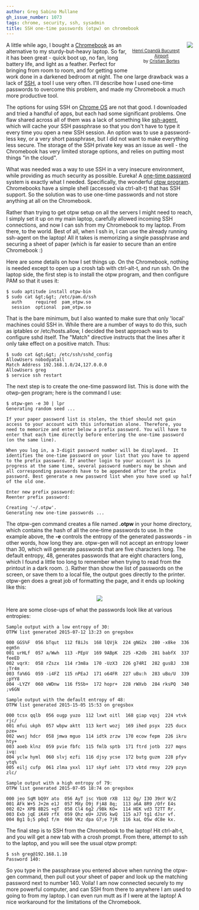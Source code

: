 ```yaml
---
author: Greg Sabino Mullane
gh_issue_number: 1073
tags: chrome, security, ssh, sysadmin
title: SSH one-time passwords (otpw) on chromebook
---
```




<div class="separator" style="clear: both; float: right; margin-bottom: 1em; text-align: center;"><a href="/blog/2015/01/21/ssh-one-time-passwords-otpw-on/image-0-big.jpeg" imageanchor="1" style="clear: right; float: right; margin-bottom: 1em; margin-left: 1em;"><img border="0" src="/blog/2015/01/21/ssh-one-time-passwords-otpw-on/image-0.jpeg"/></a>
<br/><small><a href="https://flic.kr/p/e55Nqb">Henri Coandă Bucureşt Airport</a><br/>by <a href="https://www.flickr.com/photos/bortescristian/">Cristian Bortes</a></small></div>

A little while ago, I bought a [Chromebook](http://www.samsung.com/us/computer/chromebook) as an alternative to my sturdy-but-heavy laptop. So far, it has been great - quick boot up, no fan, long battery life, and light as a feather. Perfect for bringing from room to room, and for getting some work done in a darkened bedroom at night. The one large drawback was a lack of [SSH](https://en.wikipedia.org/wiki/Secure_Shell), a tool I use very often. I'll describe how I used one-time passwords to overcome this problem, and made my Chromebook a much more productive tool.

The options for using SSH on [Chrome OS](https://en.wikipedia.org/wiki/Chrome_OS) are not that good. I downloaded and tried a handful of apps, but each had some significant problems. One flaw shared across all of them was a lack of something like [ssh-agent](https://en.wikipedia.org/wiki/Ssh-agent), which will cache your SSH passphrase so that you don't have to type it every time you open a new SSH session. An option was to use a password-less key, or a very short passphrase, but I did not want to make everything less secure. The storage of the SSH private key was an issue as well - the Chromebook has very limited storage options, and relies on putting most things "in the cloud".

What was needed was a way to use SSH in a very insecure environment, while providing as much security as possible. Eureka! A [one-time password](https://en.wikipedia.org/wiki/One-time_password) system is exactly what I needed. Specifically, the wonderful [otpw program](http://www.cl.cam.ac.uk/~mgk25/otpw.html). Chromebooks have a simple shell (accessed via ctrl-alt-t) that has SSH support. So the solution was to use one-time passwords and not store anything at all on the Chromebook.

Rather than trying to get otpw setup on all the servers I might need to reach, I simply set it up on my main laptop, carefully allowed incoming SSH connections, and now I can ssh from my Chromebook to my laptop. From there, to the world. Best of all, when I ssh in, I can use the already running ssh-agent on the laptop! All it takes is memorizing a single passphrase and securing a sheet of paper (which is far easier to secure than an entire Chromebook :)

Here are some details on how I set things up. On the Chromebook, nothing is needed except to open up a crosh tab with ctrl-alt-t, and run ssh. On the laptop side, the first step is to install the otpw program, and then configure PAM so that it uses it:

```
$ sudo aptitude install otpw-bin
$ sudo cat &gt;&gt; /etc/pam.d/ssh
  auth     required  pam_otpw.so
  session  optional  pam_otpw.so
```

That is the bare minimum, but I also wanted to make sure that only 'local' machines could SSH in. While there are a number of ways to do this, such as iptables or /etc/hosts.allow, I decided the best approach was to configure sshd itself. The "Match" directive instructs that the lines after it only take effect on a positive match. Thus:

```
$ sudo cat &gt;&gt; /etc/ssh/sshd_config
AllowUsers nobodyatall
Match Address 192.168.1.0/24,127.0.0.0
AllowUsers greg
$ service ssh restart
```

The next step is to create the one-time password list. This is done with the otwp-gen program; here is the command I use:

```
$ otpw-gen -e 30 | lpr
Generating random seed ...

If your paper password list is stolen, the thief should not gain access to your account with this information alone. Therefore, you need to memorize and enter below a prefix password. You will have to enter that each time directly before entering the one-time password (on the same line).

When you log in, a 3-digit password number will be displayed.  It identifies the one-time password on your list that you have to append to the prefix password. If another login to your account is in progress at the same time, several password numbers may be shown and all corresponding passwords have to be appended after the prefix password. Best generate a new password list when you have used up half of the old one.

Enter new prefix password: 
Reenter prefix password: 

Creating '~/.otpw'.
Generating new one-time passwords ...
```

The otpw-gen command creates a file named **.otpw** in your home directory, which contains the hash of all the one-time passwords to use. In the example above, the **-e** controls the entropy of the generated passwords - in other words, how long they are. otpw-gen will not accept an entropy lower than 30, which will generate passwords that are five characters long. The default entropy, 48, generates passwords that are eight characters long, which I found a little too long to remember when trying to read from the printout in a dark room. :). Rather than show the list of passwords on the screen, or save them to a local file, the output goes directly to the printer. otpw-gen does a great job of formatting the page, and it ends up looking like this:

<div class="separator" style="clear: both; text-align: center;"><a href="/blog/2015/01/21/ssh-one-time-passwords-otpw-on/image-1-big.png" imageanchor="1" style="margin-left: 1em; margin-right: 1em;"><img border="0" src="/blog/2015/01/21/ssh-one-time-passwords-otpw-on/image-1.png"/></a></div>

Here are some close-ups of what the passwords look like at various entropies:

```
Sample output with a low entropy of 30:
OTPW list generated 2015-07-12 13:23 on gregsbox

000 GGS%F  056 bTqut  112 f8iJs  168 lQVjk  224 gNG2x  280 -x8ke  336 egm5n
001 urHLf  057 a/Wwh  113 -PEpV  169 9ABpK  225 -K2db  281 babfX  337 feeED
002 vqrX:  058 rZszx  114 r3m8a  170 -UzX3  226 g74RI  282 gusBJ  338 ;Tr4m
003 fa%6G  059 -i4FZ  115 nPEaJ  171 o64FR  227 uBu:h  283 uBo/U  339 ;pYY8
004 -LYZY  060 vWDnw  116 f5Sb+  172 hopr+  228 rWXvb  284 rksPQ  340 ;v6GN
```

```
Sample output with the default entropy of 48:
OTPW list generated 2015-15-05 15:53 on gregsbox

000 tcsx qqlb  056 ougp yuzo  112 lxwt oitl  168 giap vqsj  224 vtvk rjc/
001 mfui ukph  057 wbpw aktt  113 kert wozj  169 ihed psyx  225 ducx pze=
002 wwsj hdcr  058 jmwa mguo  114 idtk zrzw  170 ecow fepm  226 ikru hty+
003 aoeb klnz  059 pvie fbfc  115 fmlb sptb  171 ftrd jotb  227 mqns ivq:
004 yclw hyml  060 slvj ezfi  116 djsy ycse  172 butg guzm  228 pfyv ytq%
005 eilj cufp  061 zlma yxxl  117 skyf ieht  173 vbtd rmsy  229 pzyn zlc/
```

```
Sample output with a high entropy of 79:
OTPW list generated 2015-07-05 18:74 on gregsbox

000 jeo SqM bQ9Y ato  056 AyT jsc YbU0 rXB  112 Og/ I3O 39nY W/Z
001 AFk W+5 J+2m e1J  057 MXy O9j FjA8 8q;  113 a6A 8R9 /Ofr E4s
002 02+ XPB 8B2S +qT  058 Cl4 6g2 /9Bk KO=  114 HEK vd3 T2TT Rr.
003 Exb jqE iK49 rfX  059 Qhz eU+ J2VG kwQ  115 aJ7 tg1 dJsr vf.
004 Bg1 b;5 p0qI f/m  060 VKz dpa G7;e 7jR  116 kaL OSw dC8e kx.
```

The final step is to SSH from the Chromebook to the laptop! Hit ctrl-alt-t, and you will get a new tab with a crosh prompt. From there, attempt to ssh to the laptop, and you will see the usual otpw prompt:

```
$ ssh greg@192.168.1.10
Password 140: 
```

So you type in the passphrase you entered above when running the otpw-gen command, then pull out your sheet of paper and look up the matching password next to number 140. Voila! I am now connected securely to my more powerful computer, and can SSH from there to anywhere I am used to going to from my laptop. I can even run mutt as if I were at the laptop! A nice workaround for the limitations of the Chromebook.


